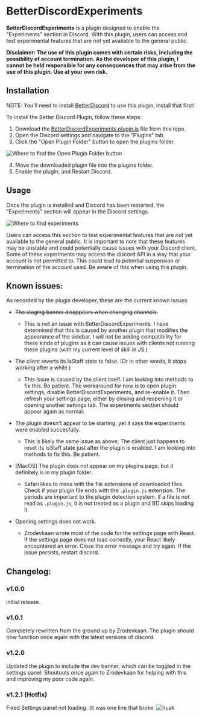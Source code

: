 # BetterDiscordExperiments

**BetterDiscordExperiments** is a plugin designed to enable the "Experiments" section in Discord. With this plugin, users can access and test experimental features that are not yet available to the general public.

**Disclaimer: The use of this plugin comes with certain risks, including the possibility of account termination. As the developer of this plugin, I cannot be held responsible for any consequences that may arise from the use of this plugin. Use at your own risk.**

## Installation

NOTE: You'll need to install [BetterDiscord](https://betterdiscord.app) to use this plugin, install that first!

To install the Better Discord Plugin, follow these steps:

1. Download the [BetterDiscordExperiments.plugin.js](https://raw.githubusercontent.com/Riddim-GLiTCH/BetterDiscordEperiments/main/BetterDiscordExperiments.plugin.js) file from this repo.
2. Open the Discord settings and navigate to the "Plugins" tab.
3. Click the "Open Plugin Folder" button to open the plugins folder. <br>

![Where to find the Open Plugin Folder button](https://github.com/Riddim-GLiTCH/BetterDiscordEperiments/assets/87764384/3b50d8e2-c1c1-4098-be52-36529fe31327)

4. Move the downloaded plugin file into the plugins folder.
5. Enable the plugin, and Restart Discord.

## Usage

Once the plugin is installed and Discord has been restarted, the "Experiments" section will appear in the Discord settings. <br>

![Where to find experiments](https://github.com/Riddim-GLiTCH/BetterDiscordEperiments/assets/87764384/5a109c28-d3ed-46dd-a9dc-1b0ad1e1d736)

Users can access this section to test experimental features that are not yet available to the general public. It is important to note that these features may be unstable and could potentially cause issues with your Discord client.
Some of these experiments may access the discord API in a way that your account is not permitted to. This could lead to potential suspension or termination of the account used. Be aware of this when using this plugin.


## Known issues:

As recorded by the plugin developer, these are the current known issues:
- ~~The staging banner disappears when changing channels.~~
  - This is not an issue with BetterDiscordExperiments. I have determined that this is caused by another plugin that modifies the appearance of the sidebar. I will not be adding compatibility for these kinds of plugins as it can cause issues with clients not running these plugins (with my current level of skill in JS.)


- The client reverts its IsStaff state to false. (Or in other words, it stops working after a while.)
  - This issue is caused by the client itself. I am looking into methods to fix this. Be patient. The workaround for now is to open plugin settings, disable BetterDiscordExperiments, and re-enable it. Then refresh your settings page; either by closing and reopening it or opening another settings tab. The experiments section should appear again as normal.


- The plugin doesn't appear to be starting, yet it says the experiments were enabled succesfully.
  - This is likely the same issue as above; The client just happens to reset its IsStaff state just after the plugin is enabled. I am looking into methods to fix this. Be patient.


- [MacOS] The plugin does not appear on my plugins page, but it definitely is in my plugin folder.
  - Safari likes to mess with the file extensions of downloaded files. Check if your plugin file ends with the `.plugin.js` extension. The periods are important to the plugin detection system. if a file is not read as `.plugin.js`, it is not treated as a plugin and BD skips loading it.


- Opening settings does not work.
  - Zrodevkaan wrote most of the code for the settings page with React. If the settings page does not load correctly, your React likely encountered an error. Close the error message and try again. If the issue persists, restart discord.

## Changelog:

### v1.0.0
initial release.

### v1.0.1
Completely rewritten from the ground up by Zrodevkaan. The plugin should now function once again with the latest versions of discord.

### v1.2.0
Updated the plugin to include the dev banner, which can be toggled in the settings panel. Shoutouts once again to Zrodevkaan for helping with this and improving my poor code again.

### v1.2.1 (Hotfix)
Fixed Settings panel not loading. (it was one line that broke. ![husk](https://cdn.discordapp.com/emojis/1008576133635260447.webp?size=24&quality=lossless)
